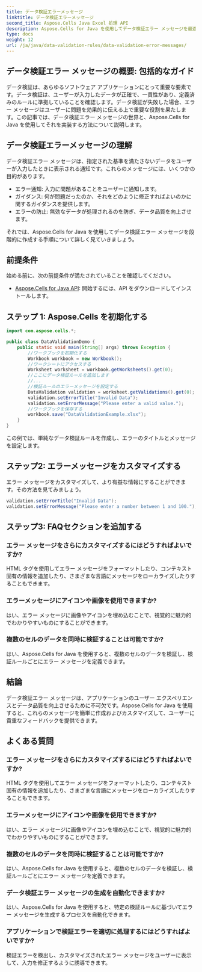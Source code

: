 ```yaml
---
title: データ検証エラーメッセージ
linktitle: データ検証エラーメッセージ
second_title: Aspose.Cells Java Excel 処理 API
description: Aspose.Cells for Java を使用してデータ検証エラー メッセージを最適化します。ユーザー エクスペリエンスの作成、カスタマイズ、改善方法を学習します。
type: docs
weight: 12
url: /ja/java/data-validation-rules/data-validation-error-messages/
---
```


## データ検証エラー メッセージの概要: 包括的なガイド

データ検証は、あらゆるソフトウェア アプリケーションにとって重要な要素です。データ検証は、ユーザーが入力したデータが正確で、一貫性があり、定義済みのルールに準拠していることを確認します。データ検証が失敗した場合、エラー メッセージはユーザーに問題を効果的に伝える上で重要な役割を果たします。この記事では、データ検証エラー メッセージの世界と、Aspose.Cells for Java を使用してそれを実装する方法について説明します。

## データ検証エラーメッセージの理解

データ検証エラー メッセージは、指定された基準を満たさないデータをユーザーが入力したときに表示される通知です。これらのメッセージには、いくつかの目的があります。

- エラー通知: 入力に問題があることをユーザーに通知します。
- ガイダンス: 何が問題だったのか、それをどのように修正すればよいのかに関するガイダンスを提供します。
- エラーの防止: 無効なデータが処理されるのを防ぎ、データ品質を向上させます。

それでは、Aspose.Cells for Java を使用してデータ検証エラー メッセージを段階的に作成する手順について詳しく見ていきましょう。

## 前提条件

始める前に、次の前提条件が満たされていることを確認してください。

- [Aspose.Cells for Java API](https://releases.aspose.com/cells/java/): 開始するには、API をダウンロードしてインストールします。

## ステップ 1: Aspose.Cells を初期化する

```java
import com.aspose.cells.*;

public class DataValidationDemo {
    public static void main(String[] args) throws Exception {
        //ワークブックを初期化する
        Workbook workbook = new Workbook();
        //ワークシートにアクセスする
        Worksheet worksheet = workbook.getWorksheets().get(0);
        //ここにデータ検証ルールを追加します
        //...
        //検証ルールのエラーメッセージを設定する
        DataValidation validation = worksheet.getValidations().get(0);
        validation.setErrorTitle("Invalid Data");
        validation.setErrorMessage("Please enter a valid value.");
        //ワークブックを保存する
        workbook.save("DataValidationExample.xlsx");
    }
}
```

この例では、単純なデータ検証ルールを作成し、エラーのタイトルとメッセージを設定します。

## ステップ2: エラーメッセージをカスタマイズする

エラー メッセージをカスタマイズして、より有益な情報にすることができます。その方法を見てみましょう。

```java
validation.setErrorTitle("Invalid Data");
validation.setErrorMessage("Please enter a number between 1 and 100.");
```

## ステップ3: FAQセクションを追加する

### エラー メッセージをさらにカスタマイズするにはどうすればよいですか?

HTML タグを使用してエラー メッセージをフォーマットしたり、コンテキスト固有の情報を追加したり、さまざまな言語にメッセージをローカライズしたりすることもできます。

### エラーメッセージにアイコンや画像を使用できますか?

はい、エラー メッセージに画像やアイコンを埋め込むことで、視覚的に魅力的でわかりやすいものにすることができます。

### 複数のセルのデータを同時に検証することは可能ですか?

はい、Aspose.Cells for Java を使用すると、複数のセルのデータを検証し、検証ルールごとにエラー メッセージを定義できます。

## 結論

データ検証エラー メッセージは、アプリケーションのユーザー エクスペリエンスとデータ品質を向上させるために不可欠です。Aspose.Cells for Java を使用すると、これらのメッセージを簡単に作成およびカスタマイズして、ユーザーに貴重なフィードバックを提供できます。

## よくある質問

### エラー メッセージをさらにカスタマイズするにはどうすればよいですか?

HTML タグを使用してエラー メッセージをフォーマットしたり、コンテキスト固有の情報を追加したり、さまざまな言語にメッセージをローカライズしたりすることもできます。

### エラーメッセージにアイコンや画像を使用できますか?

はい、エラー メッセージに画像やアイコンを埋め込むことで、視覚的に魅力的でわかりやすいものにすることができます。

### 複数のセルのデータを同時に検証することは可能ですか?

はい、Aspose.Cells for Java を使用すると、複数のセルのデータを検証し、検証ルールごとにエラー メッセージを定義できます。

### データ検証エラー メッセージの生成を自動化できますか?

はい、Aspose.Cells for Java を使用すると、特定の検証ルールに基づいてエラー メッセージを生成するプロセスを自動化できます。

### アプリケーションで検証エラーを適切に処理するにはどうすればよいですか?

検証エラーを検出し、カスタマイズされたエラー メッセージをユーザーに表示して、入力を修正するように誘導できます。